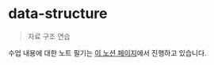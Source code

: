 # data-structure

> 자료 구조 연습

수업 내용에 대한 노트 필기는 [이 노션 페이지](https://sch-jeon.notion.site/9f0ba740d9364d0f9807c7973ec9914a)에서
진행하고 있습니다.
